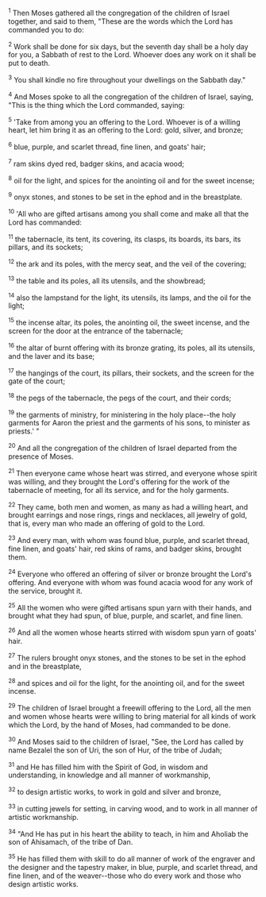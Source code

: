 <sup>1</sup> 
Then Moses gathered all the congregation of the children of Israel together, and said to them, "These are the words which the Lord has commanded you to do: 

<sup>2</sup> 
Work shall be done for six days, but the seventh day shall be a holy day for you, a Sabbath of rest to the Lord. Whoever does any work on it shall be put to death. 

<sup>3</sup> 
You shall kindle no fire throughout your dwellings on the Sabbath day." 

<sup>4</sup> 
And Moses spoke to all the congregation of the children of Israel, saying, "This is the thing which the Lord commanded, saying: 

<sup>5</sup> 
'Take from among you an offering to the Lord. Whoever is of a willing heart, let him bring it as an offering to the Lord: gold, silver, and bronze; 

<sup>6</sup> 
blue, purple, and scarlet thread, fine linen, and goats' hair; 

<sup>7</sup> 
ram skins dyed red, badger skins, and acacia wood; 

<sup>8</sup> 
oil for the light, and spices for the anointing oil and for the sweet incense; 

<sup>9</sup> 
onyx stones, and stones to be set in the ephod and in the breastplate.

<sup>10</sup> 
'All who are gifted artisans among you shall come and make all that the Lord has commanded: 

<sup>11</sup> 
the tabernacle, its tent, its covering, its clasps, its boards, its bars, its pillars, and its sockets; 

<sup>12</sup> 
the ark and its poles, with the mercy seat, and the veil of the covering; 

<sup>13</sup> 
the table and its poles, all its utensils, and the showbread; 

<sup>14</sup> 
also the lampstand for the light, its utensils, its lamps, and the oil for the light; 

<sup>15</sup> 
the incense altar, its poles, the anointing oil, the sweet incense, and the screen for the door at the entrance of the tabernacle; 

<sup>16</sup> 
the altar of burnt offering with its bronze grating, its poles, all its utensils, and the laver and its base; 

<sup>17</sup> 
the hangings of the court, its pillars, their sockets, and the screen for the gate of the court; 

<sup>18</sup> 
the pegs of the tabernacle, the pegs of the court, and their cords; 

<sup>19</sup> 
the garments of ministry, for ministering in the holy place--the holy garments for Aaron the priest and the garments of his sons, to minister as priests.' " 

<sup>20</sup> 
And all the congregation of the children of Israel departed from the presence of Moses. 

<sup>21</sup> 
Then everyone came whose heart was stirred, and everyone whose spirit was willing, and they brought the Lord's offering for the work of the tabernacle of meeting, for all its service, and for the holy garments. 

<sup>22</sup> 
They came, both men and women, as many as had a willing heart, and brought earrings and nose rings, rings and necklaces, all jewelry of gold, that is, every man who made an offering of gold to the Lord. 

<sup>23</sup> 
And every man, with whom was found blue, purple, and scarlet thread, fine linen, and goats' hair, red skins of rams, and badger skins, brought them. 

<sup>24</sup> 
Everyone who offered an offering of silver or bronze brought the Lord's offering. And everyone with whom was found acacia wood for any work of the service, brought it. 

<sup>25</sup> 
All the women who were gifted artisans spun yarn with their hands, and brought what they had spun, of blue, purple, and scarlet, and fine linen. 

<sup>26</sup> 
And all the women whose hearts stirred with wisdom spun yarn of goats' hair. 

<sup>27</sup> 
The rulers brought onyx stones, and the stones to be set in the ephod and in the breastplate, 

<sup>28</sup> 
and spices and oil for the light, for the anointing oil, and for the sweet incense. 

<sup>29</sup> 
The children of Israel brought a freewill offering to the Lord, all the men and women whose hearts were willing to bring material for all kinds of work which the Lord, by the hand of Moses, had commanded to be done.

<sup>30</sup> 
And Moses said to the children of Israel, "See, the Lord has called by name Bezalel the son of Uri, the son of Hur, of the tribe of Judah; 

<sup>31</sup> 
and He has filled him with the Spirit of God, in wisdom and understanding, in knowledge and all manner of workmanship, 

<sup>32</sup> 
to design artistic works, to work in gold and silver and bronze, 

<sup>33</sup> 
in cutting jewels for setting, in carving wood, and to work in all manner of artistic workmanship. 

<sup>34</sup> 
"And He has put in his heart the ability to teach, in him and Aholiab the son of Ahisamach, of the tribe of Dan. 

<sup>35</sup> 
He has filled them with skill to do all manner of work of the engraver and the designer and the tapestry maker, in blue, purple, and scarlet thread, and fine linen, and of the weaver--those who do every work and those who design artistic works.